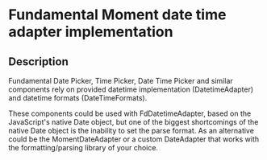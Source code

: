 # Fundamental Moment date time adapter implementation

## Description

Fundamental Date Picker, Time Picker, Date Time Picker and similar components rely on provided datetime implementation (DatetimeAdapter) and datetime formats (DateTimeFormats).

These components could be used with FdDatetimeAdapter, based on the JavaScript's native Date object, but one of the biggest shortcomings of the native Date object is the inability to set the parse format. As an alternative could be the MomentDateAdapter or a custom DateAdapter that works with the formatting/parsing library of your choice.
